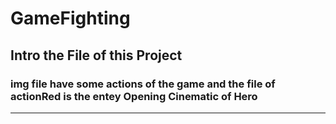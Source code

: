 # GameFighting

## Intro the File of this Project

### img file have some actions of the game and the file of actionRed is the entey Opening Cinematic of Hero
---

